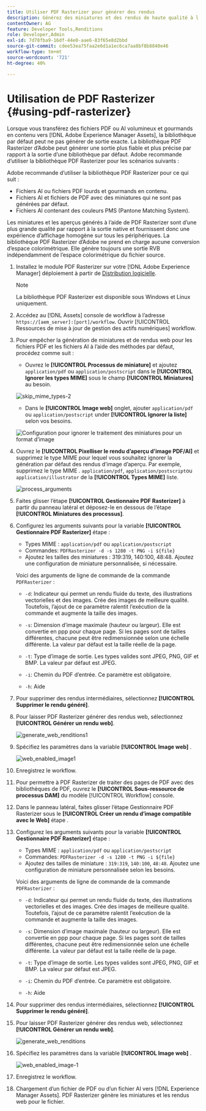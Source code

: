 ```yaml
---
title: Utiliser PDF Rasterizer pour générer des rendus
description: Générez des miniatures et des rendus de haute qualité à l’aide de la bibliothèque Adobe PDF Rasterizer.
contentOwner: AG
feature: Developer Tools,Renditions
role: Developer,Admin
exl-id: 7d78fba9-16df-44e0-aae6-83f65e8d2bbd
source-git-commit: cdee53ea75faa2e6d1a1ec6ca7aa8bf8b8840e46
workflow-type: tm+mt
source-wordcount: '721'
ht-degree: 40%

---
```


# Utilisation de PDF Rasterizer {#using-pdf-rasterizer}

Lorsque vous transférez des fichiers PDF ou AI volumineux et gourmands en contenu vers [!DNL Adobe Experience Manager Assets], la bibliothèque par défaut peut ne pas générer de sortie exacte. La bibliothèque PDF Rasterizer d’Adobe peut générer une sortie plus fiable et plus précise par rapport à la sortie d’une bibliothèque par défaut. Adobe recommande d’utiliser la bibliothèque PDF Rasterizer pour les scénarios suivants :

Adobe recommande d’utiliser la bibliothèque PDF Rasterizer pour ce qui suit :

* Fichiers AI ou fichiers PDF lourds et gourmands en contenu.
* Fichiers AI et fichiers de PDF avec des miniatures qui ne sont pas générées par défaut.
* Fichiers AI contenant des couleurs PMS (Pantone Matching System).

Les miniatures et les aperçus générés à l’aide de PDF Rasterizer sont d’une plus grande qualité par rapport à la sortie native et fournissent donc une expérience d’affichage homogène sur tous les périphériques. La bibliothèque PDF Rasterizer d’Adobe ne prend en charge aucune conversion d’espace colorimétrique. Elle génère toujours une sortie RVB indépendamment de l’espace colorimétrique du fichier source.

1. Installez le module PDF Rasterizer sur votre [!DNL Adobe Experience Manager] déploiement à partir de [Distribution logicielle](https://experience.adobe.com/#/downloads/content/software-distribution/en/aem.html?package=/content/software-distribution/en/details.html/content/dam/aem/public/adobe/packages/cq650/product/assets/aem-assets-pdf-rasterizer-pkg-4.4.zip).

   >[!NOTE]
   >
   >La bibliothèque PDF Rasterizer est disponible sous Windows et Linux uniquement.

1. Accédez au [!DNL Assets] console de workflow à l’adresse `https://[aem_server]:[port]/workflow`. Ouvrir [!UICONTROL Ressources de mise à jour de gestion des actifs numériques] workflow.

1. Pour empêcher la génération de miniatures et de rendus web pour les fichiers PDF et les fichiers AI à l’aide des méthodes par défaut, procédez comme suit :

   * Ouvrez le **[!UICONTROL Processus de miniature]** et ajoutez `application/pdf` ou `application/postscript` dans le **[!UICONTROL Ignorer les types MIME]** sous le champ **[!UICONTROL Miniatures]** au besoin.

   ![skip_mime_types-2](assets/skip_mime_types-2.png)

   * Dans le **[!UICONTROL Image web]** onglet, ajouter `application/pdf` ou `application/postscript` under **[!UICONTROL Ignorer la liste]** selon vos besoins.

   ![Configuration pour ignorer le traitement des miniatures pour un format d’image](assets/web_enabled_imageskiplist.png)

1. Ouvrez le **[!UICONTROL Pixelliser le rendu d’aperçu d’image PDF/AI]** et supprimez le type MIME pour lequel vous souhaitez ignorer la génération par défaut des rendus d’image d’aperçu. Par exemple, supprimez le type MIME . `application/pdf`, `application/postscript`ou `application/illustrator` de la **[!UICONTROL Types MIME]** liste.

   ![process_arguments](assets/process_arguments.png)

1. Faites glisser l’étape **[!UICONTROL Gestionnaire PDF Rasterizer]** à partir du panneau latéral et déposez-le en dessous de l’étape **[!UICONTROL Miniatures des processus]**.
1. Configurez les arguments suivants pour la variable **[!UICONTROL Gestionnaire PDF Rasterizer]** étape :

   * Types MIME : `application/pdf` ou `application/postscript`
   * Commandes: `PDFRasterizer -d -s 1280 -t PNG -i ${file}`
   * Ajoutez les tailles des miniatures : 319:319, 140:100, 48:48. Ajoutez une configuration de miniature personnalisée, si nécessaire.

   Voici des arguments de ligne de commande de la commande `PDFRasterizer` :

   * `-d`: Indicateur qui permet un rendu fluide du texte, des illustrations vectorielles et des images. Crée des images de meilleure qualité. Toutefois, l’ajout de ce paramètre ralentit l’exécution de la commande et augmente la taille des images.

   * `-s`: Dimension d’image maximale (hauteur ou largeur). Elle est convertie en ppp pour chaque page. Si les pages sont de tailles différentes, chacune peut être redimensionnée selon une échelle différente. La valeur par défaut est la taille réelle de la page.

   * `-t`: Type d’image de sortie. Les types valides sont JPEG, PNG, GIF et BMP. La valeur par défaut est JPEG.

   * `-i`: Chemin du PDF d’entrée. Ce paramètre est obligatoire.

   * `-h`: Aide


1. Pour supprimer des rendus intermédiaires, sélectionnez **[!UICONTROL Supprimer le rendu généré]**.
1. Pour laisser PDF Rasterizer générer des rendus web, sélectionnez **[!UICONTROL Générer un rendu web]**.

   ![generate_web_renditions1](assets/generate_web_renditions1.png)

1. Spécifiez les paramètres dans la variable **[!UICONTROL Image web]** .

   ![web_enabled_image1](assets/web_enabled_image1.png)

1. Enregistrez le workflow.
1. Pour permettre à PDF Rasterizer de traiter des pages de PDF avec des bibliothèques de PDF, ouvrez le **[!UICONTROL Sous-ressource de processus DAM]** du modèle [!UICONTROL Workflow] console.
1. Dans le panneau latéral, faites glisser l’étape Gestionnaire PDF Rasterizer sous le **[!UICONTROL Créer un rendu d’image compatible avec le Web]** étape .
1. Configurez les arguments suivants pour la variable **[!UICONTROL Gestionnaire PDF Rasterizer]** étape :

   * Types MIME : `application/pdf` ou `application/postscript`
   * Commandes: `PDFRasterizer -d -s 1280 -t PNG -i ${file}`
   * Ajoutez des tailles de miniature : `319:319`, `140:100`, `48:48`. Ajoutez une configuration de miniature personnalisée selon les besoins.

   Voici des arguments de ligne de commande de la commande `PDFRasterizer` :

   * `-d`: Indicateur qui permet un rendu fluide du texte, des illustrations vectorielles et des images. Crée des images de meilleure qualité. Toutefois, l’ajout de ce paramètre ralentit l’exécution de la commande et augmente la taille des images.

   * `-s`: Dimension d’image maximale (hauteur ou largeur). Elle est convertie en ppp pour chaque page. Si les pages sont de tailles différentes, chacune peut être redimensionnée selon une échelle différente. La valeur par défaut est la taille réelle de la page.

   * `-t`: Type d’image de sortie. Les types valides sont JPEG, PNG, GIF et BMP. La valeur par défaut est JPEG.

   * `-i`: Chemin du PDF d’entrée. Ce paramètre est obligatoire.

   * `-h`: Aide


1. Pour supprimer des rendus intermédiaires, sélectionnez **[!UICONTROL Supprimer le rendu généré]**.
1. Pour laisser PDF Rasterizer générer des rendus web, sélectionnez **[!UICONTROL Générer un rendu web]**.

   ![generate_web_renditions](assets/generate_web_renditions.png)

1. Spécifiez les paramètres dans la variable **[!UICONTROL Image web]** .

   ![web_enabled_image-1](assets/web_enabled_image-1.png)

1. Enregistrez le workflow.
1. Chargement d’un fichier de PDF ou d’un fichier AI vers [!DNL Experience Manager Assets]. PDF Rasterizer génère les miniatures et les rendus web pour le fichier.

